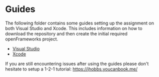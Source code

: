 # Guides

The following folder contains some guides setting up the assignment on both Visual Studio and Xcode. This includes information on how to download the repository and then create the initial required openFrameworks project.

* [Visual Studio](Setting-Up-The-Assignment-Visual-Studio.md)
* [Xcode](/guides/Setting-Up-The-Assignment-Xcode.md)

If you are still encountering issues after using the guides please don't hesitate to setup a 1-2-1 tutorial: https://jhobbs.youcanbook.me/
